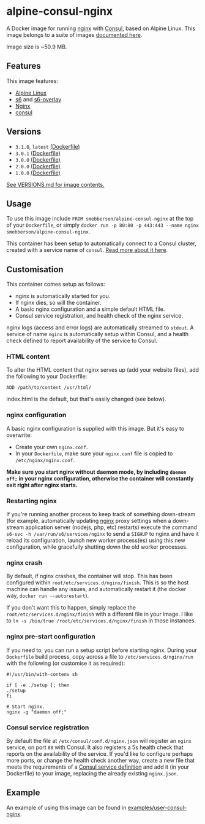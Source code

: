 # alpine-consul-nginx

A Docker image for running [nginx][nginx] with [Consul][consul], based on Alpine Linux.
This image belongs to a suite of images [documented here][dockeralpine].

Image size is ~50.9 MB.

## Features

This image features:

- [Alpine Linux][alpinelinux]
- [s6][s6] and [s6-overlay][s6overlay]
- [Nginx][nginx]
- [consul][consul]

## Versions

- `3.1.0`, `latest` [(Dockerfile)](https://github.com/smebberson/docker-alpine/blob/alpine-consul-nginx-v3.1.0/alpine-consul-nginx/Dockerfile)
- `3.0.1` [(Dockerfile)](https://github.com/smebberson/docker-alpine/blob/alpine-consul-nginx-v3.0.1/alpine-consul-nginx/Dockerfile)
- `3.0.0` [(Dockerfile)](https://github.com/smebberson/docker-alpine/blob/alpine-consul-nginx-v3.0.0/alpine-consul-nginx/Dockerfile)
- `2.0.0` [(Dockerfile)](https://github.com/smebberson/docker-alpine/blob/alpine-consul-nginx-v2.0.0/alpine-consul-nginx/Dockerfile)
- `1.0.0` [(Dockerfile)](https://github.com/smebberson/docker-alpine/blob/alpine-consul-nginx-v1.0.0/alpine-consul-nginx/Dockerfile)

[See VERSIONS.md for image contents.](https://github.com/smebberson/docker-alpine/blob/master/alpine-consul-nginx/VERSIONS.md)

## Usage

To use this image include `FROM smebberson/alpine-consul-nginx` at the top of your `Dockerfile`, or simply `docker run -p 80:80 -p 443:443 --name nginx smebberson/alpine-consul-nginx`.

This container has been setup to automatically connect to a Consul cluster, created with a service name of `consul`. [Read more about it here](https://github.com/smebberson/docker-alpine/tree/master//alpine-consul).

## Customisation

This container comes setup as follows:

- nginx is automatically started for you.
- If nginx dies, so will the container.
- A basic nginx configuration and a simple default HTML file.
- Consul service registration, and health check of the nginx service.

nginx logs (access and error logs) are automatically streamed to `stdout`. A service of name `nginx` is automatically setup within Consul, and a health check defined to report availability of the service to Consul.

### HTML content

To alter the HTML content that nginx serves up (add your website files), add the following to your Dockerfile:

```
ADD /path/to/content /usr/html/
```

index.html is the default, but that's easily changed (see below).

### nginx configuration

A basic nginx configuration is supplied with this image. But it's easy to overwrite:

- Create your own `nginx.conf`.
- In your `Dockerfile`, make sure your `nginx.conf` file is copied to `/etc/nginx/nginx.conf`.

**Make sure you start nginx without daemon mode, by including `daemon off;` in your nginx configuration, otherwise the container will constantly exit right after nginx starts.**

### Restarting nginx

If you're running another process to keep track of something down-stream (for example, automatically updating [nginx][nginx] proxy settings when a down-stream application server (nodejs, php, etc) restarts) execute the command `s6-svc -h /var/run/s6/services/nginx` to send a `SIGHUP` to nginx and have it reload its configuration, launch new worker process(es) using this new configuration, while gracefully shutting down the old worker processes.

### nginx crash

By default, if nginx crashes, the container will stop. This has been configured within `root/etc/services.d/nginx/finish`. This is so the host machine can handle any issues, and automatically restart it (the docker way, `docker run --autorestart`).

If you don't want this to happen, simply replace the `root/etc/services.d/nginx/finish` with a different file in your image. I like to `ln -s /bin/true /root/etc/services.d/nginx/finish` in those instances.

### nginx pre-start configuration

If you need to, you can run a setup script before starting nginx. During your `Dockerfile` build process, copy across a file to `/etc/services.d/nginx/run` with the following (or customise it as required):

```
#!/usr/bin/with-contenv sh

if [ -e ./setup ]; then
./setup
fi

# Start nginx.
nginx -g "daemon off;"
```

### Consul service registration

By default the file at `/etc/consul/conf.d/nginx.json` will register an `nginx` service, on port `80` with Consul. It also registers a 5s health check that reports on the availability of the service. If you'd like to configure perhaps more ports, or change the health check another way, create a new file that meets the requirements of a [Consul service definition][consulservicedef] and add it (in your Dockerfile) to your image, replacing the already existing `nginx.json`.

## Example

An example of using this image can be found in [examples/user-consul-nginx][example].

[alpinelinux]: https://www.alpinelinux.org/
[consul]: https://consul.io/
[s6]: http://www.skarnet.org/software/s6/
[s6overlay]: https://github.com/just-containers/s6-overlay
[apache]: https://httpd.apache.org/
[dockeralpine]: https://github.com/smebberson/docker-alpine
[nginx]: http://nginx.org/
[consulservicedef]: https://www.consul.io/docs/agent/services.html
[example]: https://github.com/smebberson/docker-alpine/blob/master/examples/user-consul-nginx/Dockerfile
